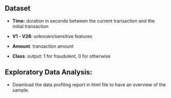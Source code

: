 ## Dataset 

- **Time:** duration in seconds between the current transaction and the initial transaction 

- **V1 - V28**: unknown/sensitive features

- **Amount**: transaction amount

- **Class**: output: 1 for fraudulent, 0 for otherwise

## Exploratory Data Analysis:
- Download the data profiling report in html file to have an overview of the sample.
